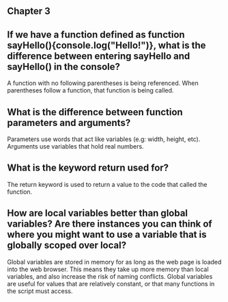 ## Chapter 3

## If we have a function defined as function sayHello(){console.log("Hello!")}, what is the difference between entering sayHello and sayHello() in the console?
A function with no following parentheses is being referenced. When parentheses follow a function, that function is being called.

## What is the difference between function parameters and arguments?
Parameters use words that act like variables (e.g: width, height, etc). Arguments use variables that hold real numbers.

## What is the keyword return used for?
The return keyword is used to return a value to the code that called the function.

## How are local variables better than global variables? Are there instances you can think of where you might want to use a variable that is globally scoped over local?
Global variables are stored in memory for as long as the web page is loaded into the web browser. This means they take up more memory than local variables, and also increase the risk of naming conflicts. Global variables are useful for values that are relatively constant, or that many functions in the script must access.

